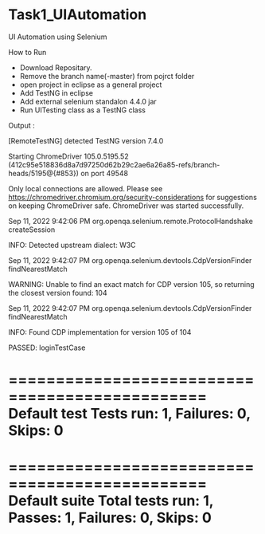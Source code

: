 # Task1_UIAutomation
UI Automation using Selenium

How to Run
- Download Repositary.
- Remove the branch name(-master) from pojrct folder 
- open project in eclipse as a general project
- Add TestNG in eclipse
- Add external selenium standalon 4.4.0 jar
- Run UITesting class as a TestNG class

Output :

[RemoteTestNG] detected TestNG version 7.4.0

Starting ChromeDriver 105.0.5195.52 (412c95e518836d8a7d97250d62b29c2ae6a26a85-refs/branch-heads/5195@{#853}) on port 49548

Only local connections are allowed.
Please see https://chromedriver.chromium.org/security-considerations for suggestions on keeping ChromeDriver safe.
ChromeDriver was started successfully.

Sep 11, 2022 9:42:06 PM org.openqa.selenium.remote.ProtocolHandshake createSession

INFO: Detected upstream dialect: W3C

Sep 11, 2022 9:42:07 PM org.openqa.selenium.devtools.CdpVersionFinder findNearestMatch

WARNING: Unable to find an exact match for CDP version 105, so returning the closest version found: 104

Sep 11, 2022 9:42:07 PM org.openqa.selenium.devtools.CdpVersionFinder findNearestMatch

INFO: Found CDP implementation for version 105 of 104

PASSED: loginTestCase



===============================================
    Default test
    Tests run: 1, Failures: 0, Skips: 0
===============================================


===============================================
Default suite
Total tests run: 1, Passes: 1, Failures: 0, Skips: 0
===============================================


